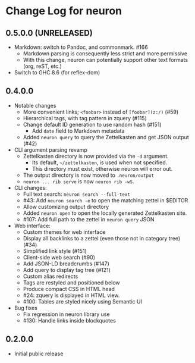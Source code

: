 # Change Log for neuron

## 0.5.0.0 (UNRELEASED)

- Markdown: switch to Pandoc, and commonmark. #166
  - Markdown parsing is consequently less strict and more permissive
  - With this change, neuron can potentially support other text formats (org,
    reST, etc.)
- Switch to GHC 8.6 (for reflex-dom)

## 0.4.0.0

- Notable changes
  - More convenient links; `<foobar>` instead of `[foobar](z:/)` (#59)
  - Hierarchical tags, with tag pattern in zquery (#115)
  - Change default ID generation to use random hash (#151)
    - Add `date` field to Markdown metadata
  - Added `neuron query` to query the Zettelkasten and get JSON output (#42)
- CLI argument parsing revamp
  - Zettelkasten directory is now provided via the `-d` argument.
    - Its default, `~/zettelkasten`, is used when not specified.
    - This directory must exist, otherwise neuron will error out.
  - The output directory is now moved to `.neuron/output`
  - `neuron ... rib serve` is now `neuron rib -wS`.
- CLI changes:
  - Full text search: `neuron search --full-text`
  - #43: Add `neuron search -e` to open the matching zettel in $EDITOR
  - Allow customizing output directory
  - Added `neuron open` to open the locally generated Zettelkasten site.
  - #107: Add full path to the zettel in `neuron query` JSON
- Web interface:
  - Custom themes for web interface
  - Display all backlinks to a zettel (even those not in category tree) (#34)
  - Simplified link style (#151)
  - Client-side web search (#90)
  - Add JSON-LD breadcrumbs (#147)
  - Add query to display tag tree (#121)
  - Custom alias redirects
  - Tags are restyled and positioned below
  - Produce compact CSS in HTML head
  - #24: zquery is displayed in HTML view.
  - #100: Tables are styled nicely using Semantic UI
- Bug fixes
  - Fix regression in neuron library use
  - #130: Handle links inside blockquotes

## 0.2.0.0

- Initial public release
